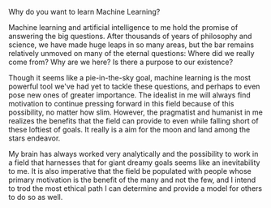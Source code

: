 Why do you want to learn Machine Learning?

Machine learning and artificial intelligence to me hold the promise of answering the big questions. After thousands of years of philosophy and science, we have made huge leaps in so many areas, but the bar remains relatively unmoved on many of the eternal questions: Where did we really come from? Why are we here? Is there a purpose to our existence?

Though it seems like a pie-in-the-sky goal, machine learning is the most powerful tool we've had yet to tackle these questions, and perhaps to even pose new ones of greater importance. The idealist in me will always find motivation to continue pressing forward in this field because of this possibility, no matter how slim. However, the pragmatist and humanist in me realizes the benefits that the field can provide to even while falling short of these loftiest of goals. It really is a aim for the moon and land among the stars endeavor.

My brain has always worked very analytically and the possibility to work in a field that harnesses that for giant dreamy goals seems like an inevitability to me. It is also imperative that the field be populated with people whose primary motivation is the benefit of the many and not the few, and I intend to trod the most ethical path I can determine and provide a model for others to do so as well.